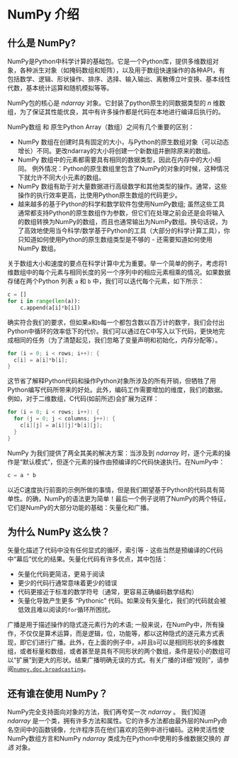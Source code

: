 # NumPy 介绍

## 什么是 NumPy?

NumPy是Python中科学计算的基础包。它是一个Python库，提供多维数组对象，各种派生对象（如掩码数组和矩阵），以及用于数组快速操作的各种API，有包括数学、逻辑、形状操作、排序、选择、输入输出、离散傅立叶变换、基本线性代数，基本统计运算和随机模拟等等。

NumPy包的核心是 *ndarray* 对象。它封装了python原生的同数据类型的 *n* 维数组，为了保证其性能优良，其中有许多操作都是代码在本地进行编译后执行的。

NumPy数组 和 原生Python Array（数组）之间有几个重要的区别：

- NumPy 数组在创建时具有固定的大小，与Python的原生数组对象（可以动态增长）不同。更改ndarray的大小将创建一个新数组并删除原来的数组。
- NumPy 数组中的元素都需要具有相同的数据类型，因此在内存中的大小相同。 例外情况：Python的原生数组里包含了NumPy的对象的时候，这种情况下就允许不同大小元素的数组。
- NumPy 数组有助于对大量数据进行高级数学和其他类型的操作。通常，这些操作的执行效率更高，比使用Python原生数组的代码更少。
- 越来越多的基于Python的科学和数学软件包使用NumPy数组; 虽然这些工具通常都支持Python的原生数组作为参数，但它们在处理之前会还是会将输入的数组转换为NumPy的数组，而且也通常输出为NumPy数组。换句话说，为了高效地使用当今科学/数学基于Python的工具（大部分的科学计算工具），你只知道如何使用Python的原生数组类型是不够的 - 还需要知道如何使用 NumPy 数组。

关于数组大小和速度的要点在科学计算中尤为重要。举一个简单的例子，考虑将1维数组中的每个元素与相同长度的另一个序列中的相应元素相乘的情况。如果数据存储在两个Python 列表 ``a`` 和 ``b`` 中，我们可以迭代每个元素，如下所示：

``` python
c = []
for i in range(len(a)):
    c.append(a[i]*b[i])
```

确实符合我们的要求，但如果``a``和``b``每一个都包含数以百万计的数字，我们会付出Python中循环的效率低下的代价。我们可以通过在C中写入以下代码，更快地完成相同的任务（为了清楚起见，我们忽略了变量声明和初始化，内存分配等）。

```c
for (i = 0; i < rows; i++): {
  c[i] = a[i]*b[i];
}
```

这节省了解释Python代码和操作Python对象所涉及的所有开销，但牺牲了用Python编写代码所带来的好处。此外，编码工作需要增加的维度，我们的数据。例如，对于二维数组，C代码(如前所述)会扩展为这样：

```c
for (i = 0; i < rows; i++): {
  for (j = 0; j < columns; j++): {
    c[i][j] = a[i][j]*b[i][j];
  }
}
```

NumPy 为我们提供了两全其美的解决方案：当涉及到 *ndarray* 时，逐个元素的操作是“默认模式”，但逐个元素的操作由预编译的C代码快速执行。在NumPy中：

```python
c = a * b
```

以近C速度执行前面的示例所做的事情，但是我们期望基于Python的代码具有简单性。的确，NumPy的语法更为简单！最后一个例子说明了NumPy的两个特征，它们是NumPy的大部分功能的基础：矢量化和广播。

## 为什么 NumPy 这么快？

矢量化描述了代码中没有任何显式的循环，索引等 - 这些当然是预编译的C代码中“幕后”优化的结果。矢量化代码有许多优点，其中包括：

- 矢量化代码更简洁，更易于阅读
- 更少的代码行通常意味着更少的错误
- 代码更接近于标准的数学符号（通常，更容易正确编码数学结构）
- 矢量化导致产生更多 “Pythonic” 代码。如果没有矢量化，我们的代码就会被低效且难以阅读的``for``循环所困扰。

广播是用于描述操作的隐式逐元素行为的术语; 一般来说，在NumPy中，所有操作，不仅仅是算术运算，而是逻辑，位，功能等，都以这种隐式的逐元素方式表现，即它们进行广播。此外，在上面的例子中，``a``并且``b``可以是相同形状的多维数组，或者标量和数组，或者甚至是具有不同形状的两个数组，条件是较小的数组可以“扩展”到更大的形状。结果广播明确无误的方式。有关广播的详细“规则”，请参阅[``numpy.doc.broadcasting``](basics/broadcasting.html#module-numpy.doc.broadcasting)。

## 还有谁在使用 NumPy？

NumPy完全支持面向对象的方法，我们再夸奖一次 *ndarray* 。 我们知道 *ndarray* 是一个类，拥有许多方法和属性。它的许多方法都由最外层的NumPy命名空间中的函数镜像，允许程序员在他们喜欢的范例中进行编码。这种灵活性使NumPy数组方言和NumPy *ndarray* 类成为在Python中使用的多维数据交换的 *首选* 对象。